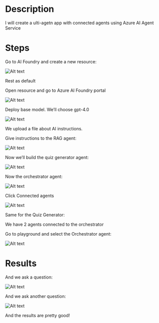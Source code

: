 # Description

I will create a ulti-agetn app with connected agents using Azure AI Agent Service

# Steps

Go to AI Foundry and create a new resource:

![Alt text](assets/1.png)

Rest as default

Open resource and go to Azure AI Foundry portal

![Alt text](assets/2.png)

Deploy base model. We’ll choose gpt-4.0

![Alt text](assets/3.png)

We upload a file about AI instructions.

Give instructions to the RAG agent:

![Alt text](assets/5.png)

Now we’ll build the quiz generator agent:

![Alt text](assets/6.png)

Now the orchestrator agent:

![Alt text](assets/orc.png)

Click Connected agents

![Alt text](assets/7.png)

Same for the Quiz Generator:

We have 2 agents connected to the orchestrator

Go to playground and select the Orchestrator agent:

![Alt text](assets/playground.png)

# Results

And we ask a question:

![Alt text](assets/q1.png)

And we ask another question:

![Alt text](assets/q2.png)

And the results are pretty good!
